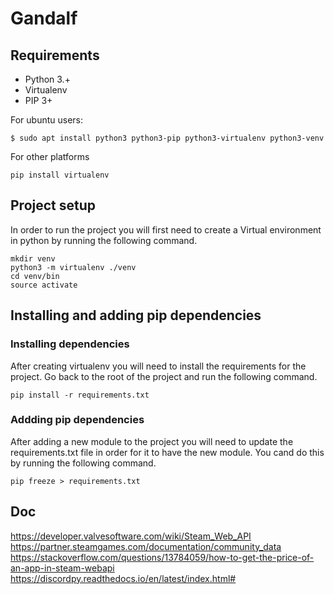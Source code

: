 # Gandalf

## Requirements
* Python 3.+
* Virtualenv
* PIP 3+

For ubuntu users:
```
$ sudo apt install python3 python3-pip python3-virtualenv python3-venv
```
For other platforms
```
pip install virtualenv
```

## Project setup

In order to run the project you will first need to create a Virtual environment in python by running the following command.

```
mkdir venv
python3 -m virtualenv ./venv
cd venv/bin
source activate
```

## Installing and adding pip dependencies
### Installing dependencies

After creating virtualenv you will need to install the requirements for the project. Go back to the root of the project and run the following command.

```
pip install -r requirements.txt
```

### Addding pip dependencies
After adding a new module to the project you will need to update the requirements.txt file in order for it to have the new module. You cand do this by running the following command.

```
pip freeze > requirements.txt
```


## Doc
https://developer.valvesoftware.com/wiki/Steam_Web_API
https://partner.steamgames.com/documentation/community_data
https://stackoverflow.com/questions/13784059/how-to-get-the-price-of-an-app-in-steam-webapi
https://discordpy.readthedocs.io/en/latest/index.html#